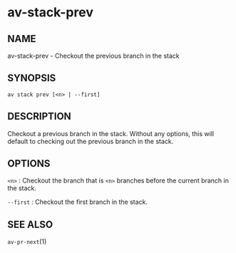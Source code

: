 # av-stack-prev

## NAME

av-stack-prev - Checkout the previous branch in the stack

## SYNOPSIS

```synopsis
av stack prev [<n> | --first]
```

## DESCRIPTION

Checkout a previous branch in the stack. Without any options, this will default
to checking out the previous branch in the stack.

## OPTIONS

`<n>`
: Checkout the branch that is `<n>` branches before the current branch in the
  stack.

`--first`
: Checkout the first branch in the stack.

## SEE ALSO

`av-pr-next`(1)
